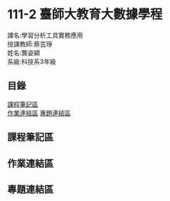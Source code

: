 # 111-2 臺師大教育大數據學程  
課名:學習分析工具實務應用  
授課教師:蔡芸琤  
姓名:龔姿穎  
系級:科技系3年級  
## 目錄
[課程筆記區](https://github.com/Zing116/LAT-Repo./blob/main/README.md#%E8%AA%B2%E7%A8%8B%E7%AD%86%E8%A8%98%E5%8D%80)  
[作業連結區](https://github.com/Zing116/LAT-Repo./blob/main/README.md#%E4%BD%9C%E6%A5%AD%E9%80%A3%E7%B5%90%E5%8D%80)
[專題連結區](https://github.com/Zing116/LAT-Repo./blob/main/README.md#%E5%B0%88%E9%A1%8C%E9%80%A3%E7%B5%90%E5%8D%80)
## 課程筆記區  
## 作業連結區  
## 專題連結區
